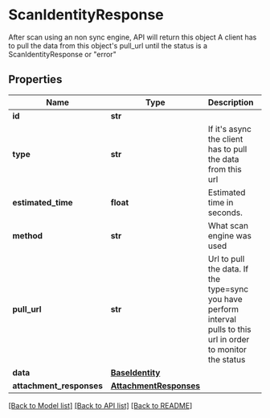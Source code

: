 # ScanIdentityResponse

After scan using an non sync engine, API will return this object A client has to pull the data from this object's pull_url  until the status is a ScanIdentityResponse or \"error\"

## Properties
Name | Type | Description | Notes
------------ | ------------- | ------------- | -------------
**id** | **str** |  | 
**type** | **str** | If it&#39;s async the client has to pull the data from this url | 
**estimated_time** | **float** | Estimated time in seconds. | [optional] 
**method** | **str** | What scan engine was used | [optional] 
**pull_url** | **str** | Url to pull the data. If the type&#x3D;sync you have perform interval pulls to this url in order to monitor the status | [optional] 
**data** | [**BaseIdentity**](BaseIdentity.md) |  | [optional] 
**attachment_responses** | [**AttachmentResponses**](AttachmentResponses.md) |  | [optional] 

[[Back to Model list]](../README.md#documentation-for-models) [[Back to API list]](../README.md#documentation-for-api-endpoints) [[Back to README]](../README.md)


